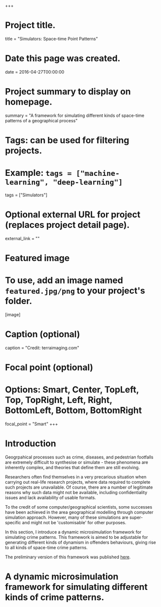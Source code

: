 +++
# Project title.
title = "Simulators: Space-time Point Patterns"

# Date this page was created.
date = 2016-04-27T00:00:00

# Project summary to display on homepage.
summary = "A framework for simulating different kinds of space-time patterns of a geographical process"

# Tags: can be used for filtering projects.
# Example: `tags = ["machine-learning", "deep-learning"]`
tags = ["Simulators"]

# Optional external URL for project (replaces project detail page).
external_link = ""

# Featured image
# To use, add an image named `featured.jpg/png` to your project's folder. 
[image]
  # Caption (optional)
  caption = "Credit: terraimaging.com"
  
  # Focal point (optional)
  # Options: Smart, Center, TopLeft, Top, TopRight, Left, Right, BottomLeft, Bottom, BottomRight
  focal_point = "Smart"
+++

# Introduction

Geogrpahical processes such as crime, diseases, and pedestrian footfalls are extremely difficult to synthesise or simulate - these phenomena are inherently complex, and theories that define them are still evolving. 

Researchers often find themselves in a very precarious situation when carrying out real-life research projects, where data required to complete such projects are unavailable. Of course, there are a number of legitimate reasons why such data might not be available, including confidentiality issues and lack availability of usable formats. 

To the credit of some computer/geographical scientists, some successes have been achieved in the area geographical modelling through computer simulation approach. However, many of these simulations are super-specific and might not be 'customisable' for other purposes. 

In this section, I introduce a dynamic microsimulation framework for simulating crime patterns. This framework is aimed to be adjustable for generating different kinds of dynamism in offenders behaviours, giving rise to all kinds of space-time crime patterns. 

The preliminary version of this framework was published [here](http://eprints.whiterose.ac.uk/128602/1/monsuru_adepeju_gisruk2018.pdf).  


# A dynamic microsimulation framework for simulating different kinds of crime patterns.



